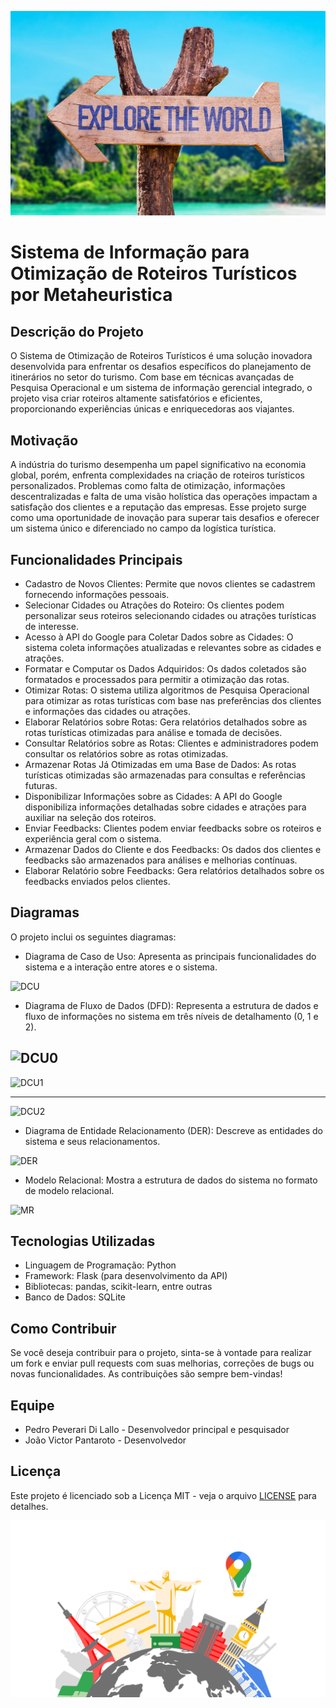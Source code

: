 ![Capa](imagens-diversas/capa02.jpg)
# Sistema de Informação para Otimização de Roteiros Turísticos por Metaheuristica

## Descrição do Projeto

O Sistema de Otimização de Roteiros Turísticos é uma solução inovadora desenvolvida para enfrentar os desafios específicos do planejamento de itinerários no setor do turismo. Com base em técnicas avançadas de Pesquisa Operacional e um sistema de informação gerencial integrado, o projeto visa criar roteiros altamente satisfatórios e eficientes, proporcionando experiências únicas e enriquecedoras aos viajantes.

## Motivação

A indústria do turismo desempenha um papel significativo na economia global, porém, enfrenta complexidades na criação de roteiros turísticos personalizados. Problemas como falta de otimização, informações descentralizadas e falta de uma visão holística das operações impactam a satisfação dos clientes e a reputação das empresas. Esse projeto surge como uma oportunidade de inovação para superar tais desafios e oferecer um sistema único e diferenciado no campo da logística turística.

## Funcionalidades Principais

- Cadastro de Novos Clientes: Permite que novos clientes se cadastrem fornecendo informações pessoais.
- Selecionar Cidades ou Atrações do Roteiro: Os clientes podem personalizar seus roteiros selecionando cidades ou atrações turísticas de interesse.
- Acesso à API do Google para Coletar Dados sobre as Cidades: O sistema coleta informações atualizadas e relevantes sobre as cidades e atrações.
- Formatar e Computar os Dados Adquiridos: Os dados coletados são formatados e processados para permitir a otimização das rotas.
- Otimizar Rotas: O sistema utiliza algoritmos de Pesquisa Operacional para otimizar as rotas turísticas com base nas preferências dos clientes e informações das cidades ou atrações.
- Elaborar Relatórios sobre Rotas: Gera relatórios detalhados sobre as rotas turísticas otimizadas para análise e tomada de decisões.
- Consultar Relatórios sobre as Rotas: Clientes e administradores podem consultar os relatórios sobre as rotas otimizadas.
- Armazenar Rotas Já Otimizadas em uma Base de Dados: As rotas turísticas otimizadas são armazenadas para consultas e referências futuras.
- Disponibilizar Informações sobre as Cidades: A API do Google disponibiliza informações detalhadas sobre cidades e atrações para auxiliar na seleção dos roteiros.
- Enviar Feedbacks: Clientes podem enviar feedbacks sobre os roteiros e experiência geral com o sistema.
- Armazenar Dados do Cliente e dos Feedbacks: Os dados dos clientes e feedbacks são armazenados para análises e melhorias contínuas.
- Elaborar Relatório sobre Feedbacks: Gera relatórios detalhados sobre os feedbacks enviados pelos clientes.

## Diagramas

O projeto inclui os seguintes diagramas:

- Diagrama de Caso de Uso: Apresenta as principais funcionalidades do sistema e a interação entre atores e o sistema.

![DCU](Relatório/Semana-1/Diagramas/DCU.png)

- Diagrama de Fluxo de Dados (DFD): Representa a estrutura de dados e fluxo de 
informações no sistema em três níveis de detalhamento (0, 1 e 2).

![DCU0](Relatório/Semana-1/Diagramas/DFD0.jpeg)
---

![DCU1](Relatório/Semana-1/Diagramas/DFD1.png)

---
![DCU2](Relatório/Semana-1/Diagramas/DFD2.png)


- Diagrama de Entidade Relacionamento (DER): Descreve as entidades do sistema e seus relacionamentos.

![DER](Relatório/Semana-1/Diagramas/DER.png)

- Modelo Relacional: Mostra a estrutura de dados do sistema no formato de modelo relacional.

![MR](Relatório/Semana-1/Diagramas/Relacional.png)

## Tecnologias Utilizadas

- Linguagem de Programação: Python
- Framework: Flask (para desenvolvimento da API)
- Bibliotecas: pandas, scikit-learn, entre outras
- Banco de Dados: SQLite

## Como Contribuir

Se você deseja contribuir para o projeto, sinta-se à vontade para realizar um fork e enviar pull requests com suas melhorias, correções de bugs ou novas funcionalidades. As contribuições são sempre bem-vindas!

## Equipe

- Pedro Peverari Di Lallo - Desenvolvedor principal e pesquisador
- João Victor Pantaroto - Desenvolvedor

## Licença

Este projeto é licenciado sob a Licença MIT - veja o arquivo [LICENSE](LICENSE) para detalhes.





![Capa](imagens-diversas/ilustracao-1.png)
